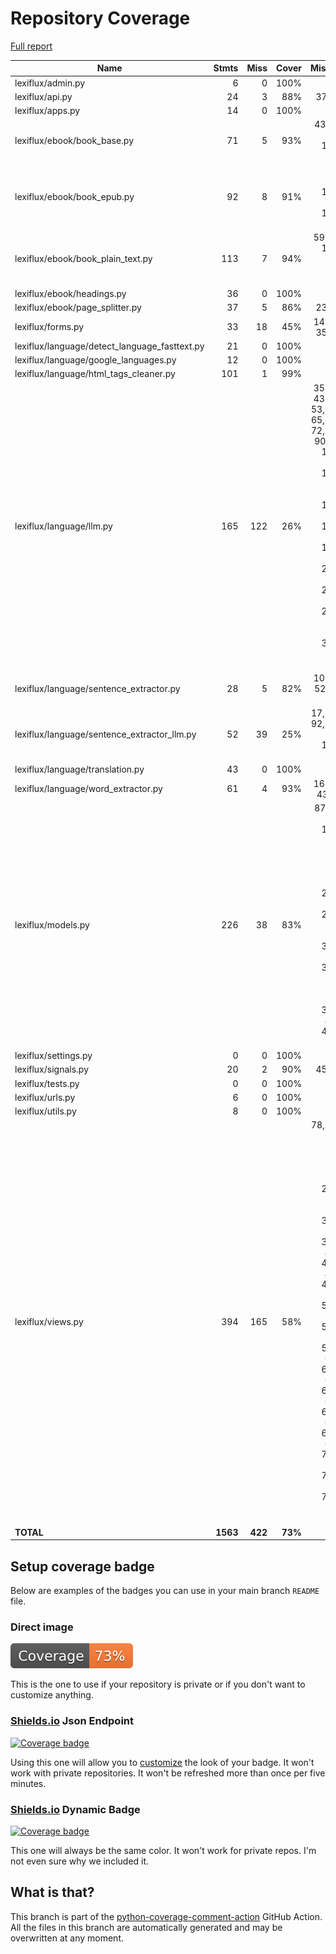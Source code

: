 # Repository Coverage

[Full report](https://htmlpreview.github.io/?https://github.com/andgineer/lexiflux/blob/python-coverage-comment-action-data/htmlcov/index.html)

| Name                                            |    Stmts |     Miss |   Cover |   Missing |
|------------------------------------------------ | -------: | -------: | ------: | --------: |
| lexiflux/admin.py                               |        6 |        0 |    100% |           |
| lexiflux/api.py                                 |       24 |        3 |     88% |     37-39 |
| lexiflux/apps.py                                |       14 |        0 |    100% |           |
| lexiflux/ebook/book\_base.py                    |       71 |        5 |     93% |43, 50, 91, 130-131 |
| lexiflux/ebook/book\_epub.py                    |       92 |        8 |     91% |94, 111, 114-116, 176-178 |
| lexiflux/ebook/book\_plain\_text.py             |      113 |        7 |     94% |59-60, 114-116, 137, 184 |
| lexiflux/ebook/headings.py                      |       36 |        0 |    100% |           |
| lexiflux/ebook/page\_splitter.py                |       37 |        5 |     86% |     23-29 |
| lexiflux/forms.py                               |       33 |       18 |     45% |14-18, 35-51 |
| lexiflux/language/detect\_language\_fasttext.py |       21 |        0 |    100% |           |
| lexiflux/language/google\_languages.py          |       12 |        0 |    100% |           |
| lexiflux/language/html\_tags\_cleaner.py        |      101 |        1 |     99% |       156 |
| lexiflux/language/llm.py                        |      165 |      122 |     26% |35-38, 43-48, 53, 63-65, 70-72, 85-90, 97, 109-112, 115-117, 121, 124-126, 182-187, 199-219, 222-237, 254-267, 295-336, 348, 351-395, 398 |
| lexiflux/language/sentence\_extractor.py        |       28 |        5 |     82% |10-13, 52, 63, 79 |
| lexiflux/language/sentence\_extractor\_llm.py   |       52 |       39 |     25% |17, 48-92, 97-128, 133-167 |
| lexiflux/language/translation.py                |       43 |        0 |    100% |           |
| lexiflux/language/word\_extractor.py            |       61 |        4 |     93% |16-17, 43, 50 |
| lexiflux/models.py                              |      226 |       38 |     83% |87, 97, 136, 145-146, 163, 174, 196, 241, 262-270, 273-280, 302, 304-305, 307-308, 311, 352, 393-404, 459-471 |
| lexiflux/settings.py                            |        0 |        0 |    100% |           |
| lexiflux/signals.py                             |       20 |        2 |     90% |     45-46 |
| lexiflux/tests.py                               |        0 |        0 |    100% |           |
| lexiflux/urls.py                                |        6 |        0 |    100% |           |
| lexiflux/utils.py                               |        8 |        0 |    100% |           |
| lexiflux/views.py                               |      394 |      165 |     58% |78, 85-90, 125, 144, 156, 238, 269-280, 293, 309-347, 395-411, 462-488, 495-510, 517-540, 552-590, 595-613, 622-650, 657-671, 677-679, 692-697, 704-707, 714-733, 768-769, 795 |
|                                       **TOTAL** | **1563** |  **422** | **73%** |           |


## Setup coverage badge

Below are examples of the badges you can use in your main branch `README` file.

### Direct image

[![Coverage badge](https://raw.githubusercontent.com/andgineer/lexiflux/python-coverage-comment-action-data/badge.svg)](https://htmlpreview.github.io/?https://github.com/andgineer/lexiflux/blob/python-coverage-comment-action-data/htmlcov/index.html)

This is the one to use if your repository is private or if you don't want to customize anything.

### [Shields.io](https://shields.io) Json Endpoint

[![Coverage badge](https://img.shields.io/endpoint?url=https://raw.githubusercontent.com/andgineer/lexiflux/python-coverage-comment-action-data/endpoint.json)](https://htmlpreview.github.io/?https://github.com/andgineer/lexiflux/blob/python-coverage-comment-action-data/htmlcov/index.html)

Using this one will allow you to [customize](https://shields.io/endpoint) the look of your badge.
It won't work with private repositories. It won't be refreshed more than once per five minutes.

### [Shields.io](https://shields.io) Dynamic Badge

[![Coverage badge](https://img.shields.io/badge/dynamic/json?color=brightgreen&label=coverage&query=%24.message&url=https%3A%2F%2Fraw.githubusercontent.com%2Fandgineer%2Flexiflux%2Fpython-coverage-comment-action-data%2Fendpoint.json)](https://htmlpreview.github.io/?https://github.com/andgineer/lexiflux/blob/python-coverage-comment-action-data/htmlcov/index.html)

This one will always be the same color. It won't work for private repos. I'm not even sure why we included it.

## What is that?

This branch is part of the
[python-coverage-comment-action](https://github.com/marketplace/actions/python-coverage-comment)
GitHub Action. All the files in this branch are automatically generated and may be
overwritten at any moment.